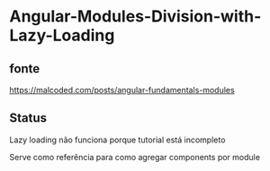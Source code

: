 # Angular-Modules-Division-with-Lazy-Loading
## fonte

https://malcoded.com/posts/angular-fundamentals-modules

## Status

Lazy loading não funciona porque tutorial está incompleto


Serve como referência para como agregar components por module